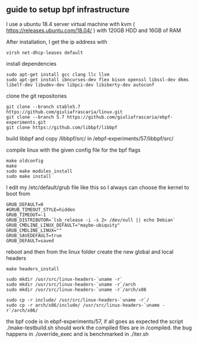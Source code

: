 ## guide to setup bpf infrastructure

I use a ubuntu 18.4 server virtual machine with kvm ( https://releases.ubuntu.com/18.04/ ) with 120GB HDD and 16GB of RAM

After installation, I get the ip address with 
```
virsh net-dhcp-leases default
```

install dependencies
```
sudo apt-get install gcc clang llc llvm 
sudo apt-get install ibncurses-dev flex bison openssl libssl-dev dkms libelf-dev libudev-dev libpci-dev libiberty-dev autoconf

```
clone the git repositories

```
git clone --branch stable5.7 https://github.com/giuliafrascaria/linux.git
git clone --branch 5.7 https://github.com/giuliafrascaria/ebpf-experiments.git
git clone https://github.com/libbpf/libbpf
```
build libbpf and copy /libbpf/src/ in /ebpf-experiments/57/libbpf/src/

compile linux with the given config file for the bpf flags
```
make oldconfig
make
sudo make modules_install
sudo make install

```
I edit my /etc/default/grub file like this so I always can choose the kernel to boot from
```
GRUB_DEFAULT=0
#GRUB_TIMEOUT_STYLE=hidden
GRUB_TIMEOUT=-1
GRUB_DISTRIBUTOR=`lsb_release -i -s 2> /dev/null || echo Debian`
GRUB_CMDLINE_LINUX_DEFAULT="maybe-ubiquity"
GRUB_CMDLINE_LINUX=""
GRUB_SAVEDEFAULT=true
GRUB_DEFAULT=saved
```

reboot and then from the linux folder create the new global and local headers
```
make headers_install

sudo mkdir /usr/src/linux-headers-`uname -r`
sudo mkdir /usr/src/linux-headers-`uname -r`/arch
sudo mkdir /usr/src/linux-headers-`uname -r`/arch/x86

sudo cp -r include/ /usr/src/linux-headers-`uname -r`/
sudo cp -r arch/x86/include/ /usr/src/linux-headers-`uname -r`/arch/x86/
```

the bpf code is in ebpf-experiments/57, if all goes as expected the script ./make-testbuild.sh should work
the compiled files are in /compiled. the bug happens in ./override_exec and is benchmarked in ./iter.sh